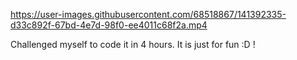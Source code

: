 

https://user-images.githubusercontent.com/68518867/141392335-d33c892f-67bd-4e7d-98f0-ee4011c68f2a.mp4

Challenged myself to code it in 4 hours. It is just for fun :D !
